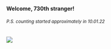 #### Welcome, 730th stranger!

###### <sup>P.S. counting started approximately in 10.01.22</sup>

<img src="https://kraftwerk28.pp.ua/vcnt.png"></img>
